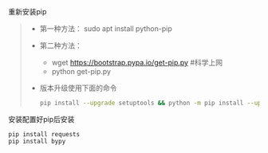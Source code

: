 重新安装pip

> - 第一种方法：  sudo apt install python-pip
> - 第二种方法：
>     - wget https://bootstrap.pypa.io/get-pip.py  #科学上网 
>     - python get-pip.py
>
> - 版本升级使用下面的命令
>
>     ```bash
>     pip install --upgrade setuptools && python -m pip install --upgrade pip
>     ```
>
>     

安装配置好pip后安装

```
pip install requests
pip install bypy
```

